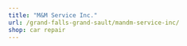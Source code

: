 ```yaml
---
title: "M&M Service Inc."
url: /grand-falls-grand-sault/mandm-service-inc/
shop: car repair
---
```

